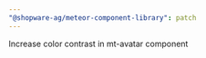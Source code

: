 ```yaml
---
"@shopware-ag/meteor-component-library": patch
---
```


Increase color contrast in mt-avatar component
